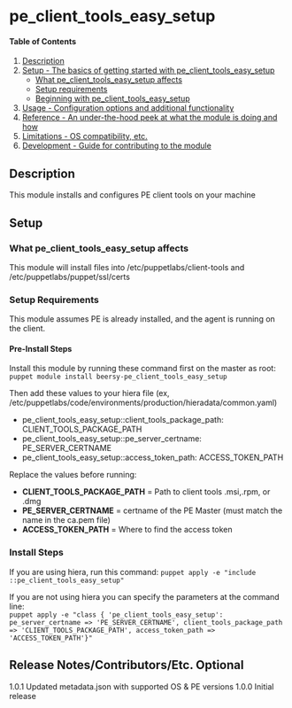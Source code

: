 # pe_client_tools_easy_setup

#### Table of Contents

1. [Description](#description)
1. [Setup - The basics of getting started with pe_client_tools_easy_setup](#setup)
    * [What pe_client_tools_easy_setup affects](#what-pe_client_tools_easy_setup-affects)
    * [Setup requirements](#setup-requirements)
    * [Beginning with pe_client_tools_easy_setup](#beginning-with-pe_client_tools_easy_setup)
1. [Usage - Configuration options and additional functionality](#usage)
1. [Reference - An under-the-hood peek at what the module is doing and how](#reference)
1. [Limitations - OS compatibility, etc.](#limitations)
1. [Development - Guide for contributing to the module](#development)

## Description
This module installs and configures PE client tools on your machine
## Setup
### What pe_client_tools_easy_setup affects

This module will install files into /etc/puppetlabs/client-tools and /etc/puppetlabs/puppet/ssl/certs

### Setup Requirements
This module assumes PE is already installed, and the agent is running on the client.

#### Pre-Install Steps
Install this module by running these command first on the master as root:  
`puppet module install beersy-pe_client_tools_easy_setup`  

Then add these values to your hiera file (ex, /etc/puppetlabs/code/environments/production/hieradata/common.yaml)

* pe_client_tools_easy_setup::client_tools_package_path: CLIENT_TOOLS_PACKAGE_PATH
* pe_client_tools_easy_setup::pe_server_certname: PE_SERVER_CERTNAME
* pe_client_tools_easy_setup::access_token_path: ACCESS_TOKEN_PATH

Replace the values before running:
* **CLIENT_TOOLS_PACKAGE_PATH** = Path to client tools .msi,.rpm, or .dmg
* **PE_SERVER_CERTNAME** = certname of the PE Master (must match the name in the ca.pem file)
* **ACCESS_TOKEN_PATH**  = Where to find the access token

### Install Steps

If you are using hiera, run this command:
`puppet apply -e "include ::pe_client_tools_easy_setup"`

If you are not using hiera you can specify the parameters at the command line:  
`puppet apply -e "class { 'pe_client_tools_easy_setup': pe_server_certname => 'PE_SERVER_CERTNAME', client_tools_package_path => 'CLIENT_TOOLS_PACKAGE_PATH', access_token_path => 'ACCESS_TOKEN_PATH'}"`

## Release Notes/Contributors/Etc. **Optional**

1.0.1 Updated metadata.json with supported OS & PE versions
1.0.0 Initial release
